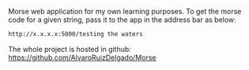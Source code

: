 Morse web application for my own learning purposes.
To get the morse code for a given string, pass it to the app in the address bar as below:
```bash
http://x.x.x.x:5000/testing the waters
```

The whole project is hosted in github:
https://github.com/AlvaroRuizDelgado/Morse
